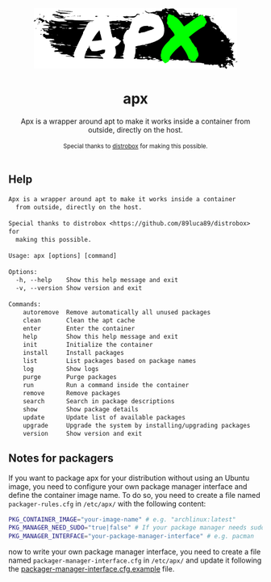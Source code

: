 <div align="center">
  <img src="apx-logo.png" height="120">
  <h1 align="center">apx</h1>
  <p align="center">Apx is a wrapper around apt to make it works inside a container from outside, directly on the host.</p>
  <small>Special thanks to <a href="https://github.com/89luca89/distrobox">distrobox</a> for making this possible.</small>
</div>

<br/>

## Help
```
Apx is a wrapper around apt to make it works inside a container
  from outside, directly on the host.

Special thanks to distrobox <https://github.com/89luca89/distrobox> for
  making this possible.

Usage: apx [options] [command]

Options:
  -h, --help    Show this help message and exit
  -v, --version Show version and exit

Commands:
    autoremove  Remove automatically all unused packages
    clean       Clean the apt cache
    enter       Enter the container
    help        Show this help message and exit
    init        Initialize the container
    install     Install packages
    list        List packages based on package names
    log         Show logs
    purge       Purge packages
    run         Run a command inside the container
    remove      Remove packages
    search      Search in package descriptions
    show        Show package details
    update      Update list of available packages
    upgrade     Upgrade the system by installing/upgrading packages
    version     Show version and exit
```

## Notes for packagers
If you want to package apx for your distribution without using an Ubuntu image, you
need to configure your own package manager interface and define the container image
name. To do so, you need to create a file named `packager-rules.cfg` in `/etc/apx/`
with the following content:

```bash
PKG_CONTAINER_IMAGE="your-image-name" # e.g. "archlinux:latest"
PKG_MANAGER_NEED_SUDO="true|false" # If your package manager needs sudo
PKG_MANAGER_INTERFACE="your-package-manager-interface" # e.g. pacman
```

now to write your own package manager interface, you need to create a file named
`packager-manager-interface.cfg` in `/etc/apx/` and update it following the
[packager-manager-interface.cfg.example](packager-manager-interface.cfg.example)
file.
